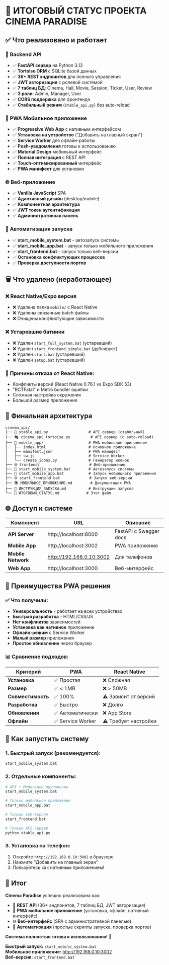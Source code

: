 # 🎉 ИТОГОВЫЙ СТАТУС ПРОЕКТА CINEMA PARADISE

## ✅ Что реализовано и работает

### 🔗 **Backend API**
- ✅ **FastAPI сервер** на Python 3.13 
- ✅ **Tortoise ORM** с SQLite базой данных
- ✅ **36+ REST эндпоинтов** для полного управления
- ✅ **JWT авторизация** с ролевой системой
- ✅ **7 таблиц БД**: Cinema, Hall, Movie, Session, Ticket, User, Review
- ✅ **3 роли**: Admin, Manager, User
- ✅ **CORS поддержка** для фронтенда
- ✅ **Стабильный режим** (`stable_api.py`) без auto-reload

### 📱 **PWA Мобильное приложение**
- ✅ **Progressive Web App** с нативным интерфейсом
- ✅ **Установка на устройство** ("Добавить на главный экран")
- ✅ **Service Worker** для офлайн-работы
- ✅ **Push-уведомления** готовы к использованию
- ✅ **Material Design** мобильный интерфейс
- ✅ **Полная интеграция** с REST API
- ✅ **Touch-оптимизированный** интерфейс
- ✅ **PWA манифест** для установки

### 🌐 **Веб-приложение**
- ✅ **Vanilla JavaScript** SPA
- ✅ **Адаптивный дизайн** (desktop/mobile)
- ✅ **Компонентная архитектура**
- ✅ **JWT токен аутентификация**
- ✅ **Административная панель**

### 🚀 **Автоматизация запуска**
- ✅ **start_mobile_system.bat** - автозапуск системы
- ✅ **start_mobile_app.bat** - запуск только мобильного приложения
- ✅ **start_frontend.bat** - запуск только веб-версии
- ✅ **Остановка конфликтующих процессов**
- ✅ **Проверка доступности портов**

## 🗑️ Что удалено (неработающее)

### ❌ **React Native/Expo версия**
- ❌ Удалена папка `mobile/` с React Native
- ❌ Удалены связанные batch файлы
- ❌ Очищены конфликтующие зависимости

### ❌ **Устаревшие батники**
- ❌ Удален `start_full_system.bat` (устаревший)
- ❌ Удален `start_frontend_simple.bat` (дублирует)
- ❌ Удален `start.bat` (устаревший)
- ❌ Удален `setup.bat` (устаревший)

### 🎯 **Причины отказа от React Native:**
- Конфликты версий (React Native 0.76.1 vs Expo SDK 53)
- "RCTFatal" и Metro bundler ошибки
- Сложная настройка окружения
- Большой размер приложения

## 📁 Финальная архитектура

```
cinema_api/
├── 🔗 stable_api.py                  # API сервер (стабильный)
├── 🎭 cinema_api_tortoise.py         # API сервер (с auto-reload)
├── 📱 mobile_app/                    # PWA мобильное приложение
│   ├── index.html                   # Основное приложение
│   ├── manifest.json                # PWA манифест
│   ├── sw.js                        # Service Worker
│   └── create_icons.py              # Генератор иконок
├── 🌐 frontend/                      # Веб-приложение
├── 🚀 start_mobile_system.bat        # Автозапуск системы
├── 📱 start_mobile_app.bat           # Запуск мобильного приложения
├── 🌐 start_frontend.bat             # Запуск веб-версии
├── 📚 МОБИЛЬНОЕ_ПРИЛОЖЕНИЕ.md        # Документация PWA
├── 🚀 ИНСТРУКЦИЯ_ЗАПУСКА.md          # Инструкции запуска
└── 🎯 ИТОГОВЫЙ_СТАТУС.md            # Этот файл
```

## 🌐 Доступ к системе

| Компонент | URL | Описание |
|-----------|-----|----------|
| **API Server** | http://localhost:8000 | FastAPI с Swagger docs |
| **Mobile App** | http://localhost:3002 | PWA приложение |
| **Mobile Network** | http://192.168.0.10:3002 | Для телефонов |
| **Web App** | http://localhost:3000 | Веб-интерфейс |

## 🎯 Преимущества PWA решения

### ✅ **Что получили:**
- **Универсальность** - работает на всех устройствах
- **Быстрая разработка** - HTML/CSS/JS
- **Нет конфликтов** зависимостей
- **Установка как нативное** приложение
- **Офлайн-режим** с Service Worker
- **Малый размер** приложения
- **Простое обновление** через браузер

### 📊 **Сравнение подходов:**

| Критерий | PWA | React Native |
|----------|-----|--------------|
| **Установка** | ✅ Простая | ❌ Сложная |
| **Размер** | ✅ < 1MB | ❌ > 50MB |
| **Совместимость** | ✅ 100% | ⚠️ Зависит от версий |
| **Разработка** | ✅ Быстро | ❌ Долго |
| **Обновления** | ✅ Автоматически | ❌ App Store |
| **Офлайн** | ✅ Service Worker | ⚠️ Требует настройки |

## 🚀 Как запустить систему

### 1. Быстрый запуск (рекомендуется):
```bash
start_mobile_system.bat
```

### 2. Отдельные компоненты:
```bash
# API + Мобильное приложение
start_mobile_system.bat

# Только мобильное приложение
start_mobile_app.bat

# Только веб-версия
start_frontend.bat

# Только API сервер
python stable_api.py
```

### 3. Установка на телефон:
1. Откройте `http://192.168.0.10:3002` в браузере
2. Нажмите "Добавить на главный экран"
3. Пользуйтесь как нативным приложением!

## 🎉 Итог

**Cinema Paradise** успешно реализована как:

- 🔗 **REST API** (36+ эндпоинтов, 7 таблиц БД, JWT авторизация)
- 📱 **PWA мобильное приложение** (установка, офлайн, нативный интерфейс)
- 🌐 **Веб-интерфейс** (SPA с административной панелью)
- 🚀 **Автоматизация** (простые скрипты запуска, проверка портов)

**Система полностью готова к использованию!** 🚀

**Быстрый запуск:** `start_mobile_system.bat`  
**Мобильное приложение:** http://192.168.0.10:3002  
**Веб-версия:** `start_frontend.bat` 